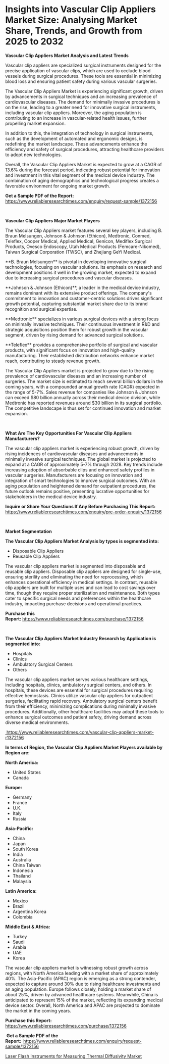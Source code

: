<p><h1>Insights into Vascular Clip Appliers Market Size: Analysing Market Share, Trends, and Growth from 2025 to 2032</h1></p><p><strong>Vascular Clip Appliers Market Analysis and Latest Trends</strong></p>
<p><p>Vascular clip appliers are specialized surgical instruments designed for the precise application of vascular clips, which are used to occlude blood vessels during surgical procedures. These tools are essential in minimizing blood loss and ensuring patient safety during various vascular surgeries.</p><p>The Vascular Clip Appliers Market is experiencing significant growth, driven by advancements in surgical techniques and an increasing prevalence of cardiovascular diseases. The demand for minimally invasive procedures is on the rise, leading to a greater need for innovative surgical instruments, including vascular clip appliers. Moreover, the aging population is contributing to an increase in vascular-related health issues, further propelling market expansion.</p><p>In addition to this, the integration of technology in surgical instruments, such as the development of automated and ergonomic designs, is redefining the market landscape. These advancements enhance the efficiency and safety of surgical procedures, attracting healthcare providers to adopt new technologies.</p><p>Overall, the Vascular Clip Appliers Market is expected to grow at a CAGR of 13.6% during the forecast period, indicating robust potential for innovation and investment in this vital segment of the medical device industry. The combination of aging demographics and technological progress creates a favorable environment for ongoing market growth.</p></p>
<p><strong>Get a Sample PDF of the Report:&nbsp;</strong> <a href="https://www.reliableresearchtimes.com/enquiry/request-sample/1372156?utm_campaign=3167&utm_medium=2&utm_source=Github&utm_content=ia&utm_term=22032025&utm_id=vascular-clip-appliers">https://www.reliableresearchtimes.com/enquiry/request-sample/1372156</a></p>
<p>&nbsp;</p>
<p><strong>Vascular Clip Appliers Major Market Players</strong></p>
<p><p>The Vascular Clip Appliers market features several key players, including B. Braun Melsungen, Johnson & Johnson (Ethicon), Medtronic, Conmed, Teleflex, Cooper Medical, Applied Medical, Genicon, Mediflex Surgical Products, Ovesco Endoscopy, Utah Medical Products (Femcare-Nikomed), Taiwan Surgical Corporation (TWSC), and Zhejiang GeYi Medical. </p><p>**B. Braun Melsungen** is pivotal in developing innovative surgical technologies, focusing on vascular solutions. Its emphasis on research and development positions it well in the growing market, expected to expand due to increasing surgical procedures and vascular diseases. </p><p>**Johnson & Johnson (Ethicon)**, a leader in the medical device industry, remains dominant with its extensive product offerings. The company's commitment to innovation and customer-centric solutions drives significant growth potential, capturing substantial market share due to its brand recognition and surgical expertise.</p><p>**Medtronic** specializes in various surgical devices with a strong focus on minimally invasive techniques. Their continuous investment in R&D and strategic acquisitions position them for robust growth in the vascular segment, driven by rising demand for advanced surgical solutions.</p><p>**Teleflex** provides a comprehensive portfolio of surgical and vascular products, with significant focus on innovation and high-quality manufacturing. Their established distribution networks enhance market reach, contributing to steady revenue growth.</p><p>The Vascular Clip Appliers market is projected to grow due to the rising prevalence of cardiovascular diseases and an increasing number of surgeries. The market size is estimated to reach several billion dollars in the coming years, with a compounded annual growth rate (CAGR) expected in the range of 5-7%. Sales revenue for companies like Johnson & Johnson can exceed $80 billion annually across their medical device division, while Medtronic has reported revenues around $30 billion in its surgical portfolio. The competitive landscape is thus set for continued innovation and market expansion.</p></p>
<p>&nbsp;</p>
<p><strong>What Are The Key Opportunities For Vascular Clip Appliers Manufacturers?</strong></p>
<p><p>The vascular clip appliers market is experiencing robust growth, driven by rising incidences of cardiovascular diseases and advancements in minimally invasive surgical techniques. The global market is projected to expand at a CAGR of approximately 5-7% through 2028. Key trends include increasing adoption of absorbable clips and enhanced safety profiles in vascular surgeries. Manufacturers are focusing on innovation and integration of smart technologies to improve surgical outcomes. With an aging population and heightened demand for outpatient procedures, the future outlook remains positive, presenting lucrative opportunities for stakeholders in the medical device industry.</p></p>
<p><strong>Inquire or Share Your Questions If Any Before Purchasing This Report:</strong> <a href="https://www.reliableresearchtimes.com/enquiry/pre-order-enquiry/1372156?utm_campaign=3167&utm_medium=2&utm_source=Github&utm_content=ia&utm_term=22032025&utm_id=vascular-clip-appliers">https://www.reliableresearchtimes.com/enquiry/pre-order-enquiry/1372156</a></p>
<p>&nbsp;</p>
<p><strong>Market Segmentation</strong></p>
<p><strong>The Vascular Clip Appliers Market Analysis by types is segmented into:</strong></p>
<p><ul><li>Disposable Clip Appliers</li><li>Reusable Clip Appliers</li></ul></p>
<p><p>The vascular clip appliers market is segmented into disposable and reusable clip appliers. Disposable clip appliers are designed for single-use, ensuring sterility and eliminating the need for reprocessing, which enhances operational efficiency in medical settings. In contrast, reusable clip appliers are built for multiple uses and can lead to cost savings over time, though they require proper sterilization and maintenance. Both types cater to specific surgical needs and preferences within the healthcare industry, impacting purchase decisions and operational practices.</p></p>
<p><strong>Purchase this Report:&nbsp;</strong><a href="https://www.reliableresearchtimes.com/purchase/1372156?utm_campaign=3167&utm_medium=2&utm_source=Github&utm_content=ia&utm_term=22032025&utm_id=vascular-clip-appliers">https://www.reliableresearchtimes.com/purchase/1372156</a></p>
<p>&nbsp;</p>
<p><strong>The Vascular Clip Appliers Market Industry Research by Application is segmented into:</strong></p>
<p><ul><li>Hospitals</li><li>Clinics</li><li>Ambulatory Surgical Centers</li><li>Others</li></ul></p>
<p><p>The vascular clip appliers market serves various healthcare settings, including hospitals, clinics, ambulatory surgical centers, and others. In hospitals, these devices are essential for surgical procedures requiring effective hemostasis. Clinics utilize vascular clip appliers for outpatient surgeries, facilitating rapid recovery. Ambulatory surgical centers benefit from their efficiency, minimizing complications during minimally invasive procedures. Additionally, other healthcare facilities may adopt these tools to enhance surgical outcomes and patient safety, driving demand across diverse medical environments.</p></p>
<p><a href="https://www.reliableresearchtimes.com/vascular-clip-appliers-market-r1372156?utm_campaign=3167&utm_medium=2&utm_source=Github&utm_content=ia&utm_term=22032025&utm_id=vascular-clip-appliers">&nbsp;https://www.reliableresearchtimes.com/vascular-clip-appliers-market-r1372156</a></p>
<p><strong>In terms of Region, the Vascular Clip Appliers Market Players available by Region are:</strong></p>
<p>
    <p> <strong> North America: </strong>
        <ul>
            <li>United States</li>
            <li>Canada</li>
        </ul>
        </p> 
    <p> <strong> Europe: </strong>
        <ul>
            <li>Germany</li>
            <li>France</li>
            <li>U.K.</li>
            <li>Italy</li>
            <li>Russia</li>
        </ul>
        </p> 
    <p> <strong> Asia-Pacific: </strong>
        <ul>
            <li>China</li>
            <li>Japan</li>
            <li>South Korea</li>
            <li>India</li>
            <li>Australia</li>
            <li>China Taiwan</li>
            <li>Indonesia</li>
            <li>Thailand</li>
            <li>Malaysia</li>
        </ul>
        </p> 
    <p> <strong> Latin America: </strong>
        <ul>
            <li>Mexico</li>
            <li>Brazil</li>
            <li>Argentina Korea</li>
            <li>Colombia</li>
        </ul>
        </p> 
    <p> <strong> Middle East & Africa: </strong>
        <ul>
            <li>Turkey</li>
            <li>Saudi</li>
            <li>Arabia</li>
            <li>UAE</li>
            <li>Korea</li>
        </ul>
    </p>
    </p>
<p><p>The vascular clip appliers market is witnessing robust growth across regions, with North America leading with a market share of approximately 40%. The Asia-Pacific (APAC) region is emerging as a strong contender, expected to capture around 30% due to rising healthcare investments and an aging population. Europe follows closely, holding a market share of about 25%, driven by advanced healthcare systems. Meanwhile, China is anticipated to represent 15% of the market, reflecting its expanding medical device sector. Overall, North America and APAC are projected to dominate the market in the coming years.</p></p>
<p><strong>Purchase this Report: </strong><a href="https://www.reliableresearchtimes.com/purchase/1372156?utm_campaign=3167&utm_medium=2&utm_source=Github&utm_content=ia&utm_term=22032025&utm_id=vascular-clip-appliers">https://www.reliableresearchtimes.com/purchase/1372156</a></p>
<p>&nbsp;<strong>Get a Sample PDF of the Report:&nbsp;&nbsp;</strong><a href="https://www.reliableresearchtimes.com/enquiry/request-sample/1372156?utm_campaign=3167&utm_medium=2&utm_source=Github&utm_content=ia&utm_term=22032025&utm_id=vascular-clip-appliers">https://www.reliableresearchtimes.com/enquiry/request-sample/1372156</a></p>
<p><strong></strong></p>
<p><p><a href="https://github.com/denbelnmer50/Market-Research-Report-List-1/blob/main/laser-flash-instruments-for-measuring-thermal-diffusivity-market.md?utm_campaign=3167&utm_medium=2&utm_source=Github&utm_content=ia&utm_term=22032025&utm_id=vascular-clip-appliers">Laser Flash Instruments for Measuring Thermal Diffusivity Market</a></p></p>